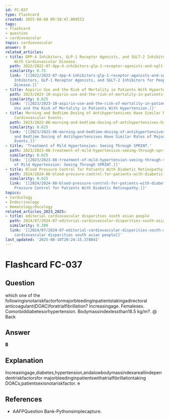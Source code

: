 ```yaml
---
id: FC-037
type: Flashcard
created: 2025-08-08 09:58:47.004553
tags:
- Flashcard
- question
- cardiovascular
topic: cardiovascular
answer: B
related_articles:
- title: DPP-4 Inhibitors, GLP-1 Receptor Agonists, and SGLT-2 Inhibitors for People
    With Cardiovascular Disease.
  path: 2022/2022-07-dpp-4-inhibitors-glp-1-receptor-agonists-and-sglt-2-inhibito.md
  similarity: 0.75
  link: '[[2022/2022-07-dpp-4-inhibitors-glp-1-receptor-agonists-and-sglt-2-inhibito|DPP-4
    Inhibitors, GLP-1 Receptor Agonists, and SGLT-2 Inhibitors for People With Cardiovascular
    Disease.]]'
- title: Aspirin Use and the Risk of Mortality in Patients With Hypertension.
  path: 2023/2023-10-aspirin-use-and-the-risk-of-mortality-in-patients-with-hyper.md
  similarity: 0.625
  link: '[[2023/2023-10-aspirin-use-and-the-risk-of-mortality-in-patients-with-hyper|Aspirin
    Use and the Risk of Mortality in Patients With Hypertension.]]'
- title: Morning and Bedtime Dosing of Antihypertensives Have Similar Rates of Major
    Cardiovascular Events.
  path: 2023/2023-06-morning-and-bedtime-dosing-of-antihypertensives-have-similar.md
  similarity: 0.625
  link: '[[2023/2023-06-morning-and-bedtime-dosing-of-antihypertensives-have-similar|Morning
    and Bedtime Dosing of Antihypertensives Have Similar Rates of Major Cardiovascular
    Events.]]'
- title: 'Treatment of Mild Hypertension: Seeing Through SPRINT.'
  path: 2023/2023-08-treatment-of-mild-hypertension-seeing-through-sprint.md
  similarity: 0.625
  link: '[[2023/2023-08-treatment-of-mild-hypertension-seeing-through-sprint|Treatment
    of Mild Hypertension: Seeing Through SPRINT.]]'
- title: Blood Pressure Control for Patients With Diabetic Retinopathy.
  path: 2024/2024-08-blood-pressure-control-for-patients-with-diabetic-retinopath.md
  similarity: 0.625
  link: '[[2024/2024-08-blood-pressure-control-for-patients-with-diabetic-retinopath|Blood
    Pressure Control for Patients With Diabetic Retinopathy.]]'
topics:
- Cardiology
- Endocrinology
- Hematology/Oncology
related_articles_2023_2025:
- title: editorial cardiovascular disparities south asian people
  path: 2024/07/2024-07-editorial-cardiovascular-disparities-south-asian-people.md
  similarity: 0.309
  link: '[[2024/07/2024-07-editorial-cardiovascular-disparities-south-asian-people|editorial
    cardiovascular disparities south asian people]]'
last_updated: '2025-08-10T20:24:15.378841'
---
```


# Flashcard FC-037

## Question

which one of the followingisnotariskfactorformajorbleedinginpatientstakingadirectoral anticoagulant(DOAC)foratrialfibrillation? Increasingage. Femalesex. Comorbiddiabetesorhypertension. Bodymassindexlessthan18.5 kg/m?. @ Back

## Answer

**B**

## Explanation

Increasingage,diabetes,hypertension,andalowbodymassindexareallindependentriskfactorsfor majorbleedinginpatientswithatrialfibrillationtaking DOACs;patientsexisnotariskfactor. e

## References

- AAFPQuestion Bank-Pythonsimplecapture.

